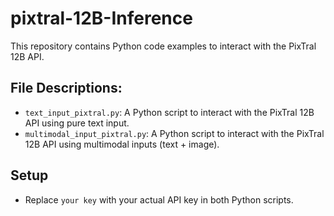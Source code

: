 # pixtral-12B-Inference
This repository contains Python code examples to interact with the PixTral 12B API.

## File Descriptions:
- `text_input_pixtral.py`: A Python script to interact with the PixTral 12B API using pure text input.
- `multimodal_input_pixtral.py`: A Python script to interact with the PixTral 12B API using multimodal inputs (text + image).

## Setup
- Replace `your key` with your actual API key in both Python scripts.
